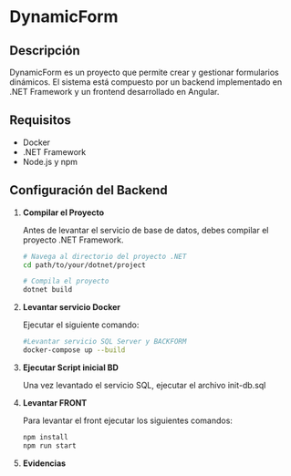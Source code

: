# DynamicForm

## Descripción

DynamicForm es un proyecto que permite crear y gestionar formularios dinámicos. El sistema está compuesto por un backend implementado en .NET Framework y un frontend desarrollado en Angular.

## Requisitos

- Docker
- .NET Framework
- Node.js y npm

## Configuración del Backend

1. **Compilar el Proyecto**

   Antes de levantar el servicio de base de datos, debes compilar el proyecto .NET Framework.

   ```bash
   # Navega al directorio del proyecto .NET
   cd path/to/your/dotnet/project

   # Compila el proyecto
   dotnet build
2. **Levantar servicio Docker**

    Ejecutar el siguiente comando:

    ```bash
    #Levantar servicio SQL Server y BACKFORM
    docker-compose up --build

3. **Ejecutar Script inicial BD**

    Una vez levantado el servicio SQL, ejecutar el archivo init-db.sql

4. **Levantar FRONT**

    Para levantar el front ejecutar los siguientes comandos:

    ```bash
    npm install
    npm run start

5. **Evidencias**

